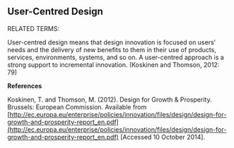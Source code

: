 ## User-Centred Design

RELATED TERMS: 

User-centred design means that design innovation is focused on users’ needs and the delivery of new benefits to them in their use of products, services, environments, systems, and so on. A user-centred approach is a strong support to incremental innovation. (Koskinen and Thomson, 2012: 79)

**References**

Koskinen, T. and Thomson, M. (2012). Design for Growth & Prosperity. Brussels: European Commission. Available from [http://ec.europa.eu/enterprise/policies/innovation/files/design/design-for-growth-and-prosperity-report_en.pdf](http://ec.europa.eu/enterprise/policies/innovation/files/design/design-for-growth-and-prosperity-report_en.pdf) [Accessed 10 October 2014].

